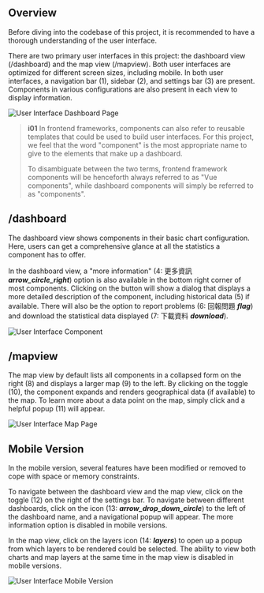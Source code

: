 ## Overview
Before diving into the codebase of this project, it is recommended to have a thorough understanding of the user interface.

There are two primary user interfaces in this project: the dashboard view (/dashboard) and the map view (/mapview). Both user interfaces are optimized for different screen sizes, including mobile. In both user interfaces, a navigation bar (1), sidebar (2), and settings bar (3) are present. Components in various configurations are also present in each view to display information.

![User Interface Dashboard Page](/images/front-end/user-interface-1.png)

> **i01**
> In frontend frameworks, components can also refer to reusable templates that could be used to build user interfaces. For this project, we feel that the word "component" is the most appropriate name to give to the elements that make up a dashboard.
>
> To disambiguate between the two terms, frontend framework components will be henceforth always referred to as "Vue components", while dashboard components will simply be referred to as "components".

## /dashboard
The dashboard view shows components in their basic chart configuration. Here, users can get a comprehensive glance at all the statistics a component has to offer.

In the dashboard view, a "more information" (4: 更多資訊 ***arrow_circle_right***) option is also available in the bottom right corner of most components. Clicking on the button will show a dialog that displays a more detailed description of the component, including historical data (5) if available. There will also be the option to report problems (6: 回報問題 ***flag***) and download the statistical data displayed (7: 下載資料 ***download***).

![User Interface Component](/images/front-end/user-interface-2.png)

## /mapview
The map view by default lists all components in a collapsed form on the right (8) and displays a larger map (9) to the left. By clicking on the toggle (10), the component expands and renders geographical data (if available) to the map. To learn more about a data point on the map, simply click and a helpful popup (11) will appear.

![User Interface Map Page](/images/front-end/user-interface-3.png)

## Mobile Version
In the mobile version, several features have been modified or removed to cope with space or memory constraints.

To navigate between the dashboard view and the map view, click on the toggle (12) on the right of the settings bar. To navigate between different dashboards, click on the icon (13: ***arrow_drop_down_circle***) to the left of the dashboard name, and a navigational popup will appear. The more information option is disabled in mobile versions.

In the map view, click on the layers icon (14: ***layers***) to open up a popup from which layers to be rendered could be selected. The ability to view both charts and map layers at the same time in the map view is disabled in mobile versions.

![User Interface Mobile Version](/images/front-end/user-interface-4.png)
